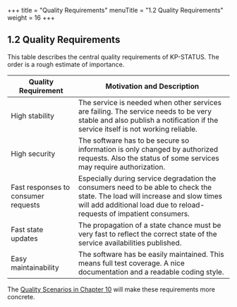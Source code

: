 +++
title = "Quality Requirements"
menuTitle = "1.2 Quality Requirements"
weight = 16
+++

## 1.2 Quality Requirements

This table describes the central quality requirements of KP-STATUS.
The order is a rough estimate of importance.

| Quality Requirement                             | Motivation and Description |
|-------------------------------------------------|----------------------------|
| High stability | The service is needed when other services are failing. The service needs to be very stable and also publish a notification if the service itself is not working reliable. |
| High security | The software has to be secure so information is only changed by authorized requests. Also the status of some services may require authorization. |
| Fast responses to consumer requests             | Especially during service degradation the consumers need to be able to check the state. The load will increase and slow times will add additional load due to reload-requests of impatient consumers. |
| Fast state updates                              | The propagation of a state chance must be very fast to reflect the correct state of the service availabilities published. |
| Easy maintainability                            | The software has be easily maintained. This means full test coverage. A nice documentation and a readable coding style. |

The [Quality Scenarios in Chapter 10](/10_quality_requirements/) will make these requirements more concrete.

